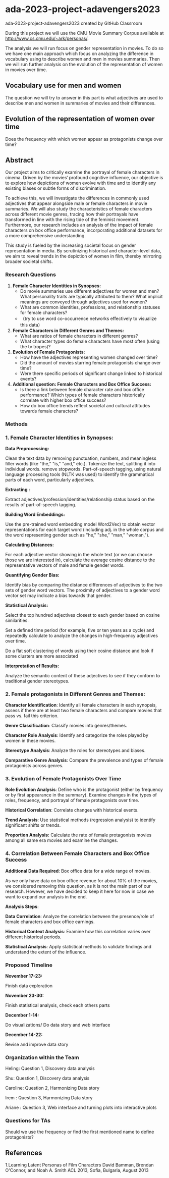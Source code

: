# ada-2023-project-adavengers2023
ada-2023-project-adavengers2023 created by GitHub Classroom

During this project we will use the CMU Movie Summary Corpus available at http://www.cs.cmu.edu/~ark/personas/. 

The analysis we will run focus on gender representation in movies. To do so we have one main approach which focus on analyzing the difference in vocabulary using to describe women and men in movies summaries. Then we will run further analysis on the evolution of the representation of women in movies over time. 

## Vocabulary use for men and women
The question we will try to answer in this part is what adjectives are used to describe men and women in summaries of movies and their differences. 

## Evolution of the representation of women over time

Does the frequency with which women appear as protagonists change over time? 

## Abstract

Our project aims to critically examine the portrayal of female characters in cinema. Driven by the movies‘ profound cognitive influence, our objective is to explore how depictions of women evolve with time and to identify any existing biases or subtle forms of discrimination.

To achieve this, we will investigate the differences in commonly used adjectives that appear alongside male or female characters in movie summaries. We will also study the characteristics of female characters across different movie genres, tracing how their portrayals have transformed in line with the rising tide of the feminist movement. Furthermore, our research includes an analysis of the impact of female characters on box office performance, incorporating additional datasets for a more comprehensive understanding.

This study is fueled by the increasing societal focus on gender representation in media. By scrutinizing historical and character-level data, we aim to reveal trends in the depiction of women in film, thereby mirroring broader societal shifts.

### Research Questions

1. **Female Character Identities in Synopses:**
    - Do movie summaries use different adjectives for women and men?  What personality traits are typically attributed to them? What implicit meanings are conveyed through adjectives used for women?
    - What are common identities, professions, and relationship statuses for female characters?
    - （try to use word co-occurrence networks effectively to visualize this data）
2.  **Female Characters in Different Genres and Themes:**
    - What are ratios of female characters in different genres?
    - What character types do female characters have most often (using the tv tropes)?
3. **Evolution of Female Protagonists:**
    - How have the adjectives representing women changed over time?
    - Did the amount of movies starring female protagonists change over time?
    - Were there specific periods of significant change linked to historical events?
4. **Additional question: Female Characters and Box Office Success:**
    - Is there a link between female character rate and box office performance? Which types of female characters historically correlate with higher box office success?
    - How do box office trends reflect societal and cultural attitudes towards female characters?

### Methods

### 1. **Female Character Identities in Synopses:**

**Data Preprocessing:**

Clean the text data by removing punctuation, numbers, and meaningless filler words (like "the," "is," "and," etc.). Tokenize the text, splitting it into individual words. remove stopwords. Part-of-speech tagging, using natural language processing tools (NLTK was used) to identify the grammatical parts of each word, particularly adjectives.

**Extracting :**

Extract adjectives/profession/identities/relationship status based on the results of part-of-speech tagging.

**Building Word Embeddings:**

Use the pre-trained word embedding model Word2Vec) to obtain vector representations for each target word (including adj. in the whole corpus and the word representing gender such as "he," "she," "man," "woman,").

**Calculating Distances:**

For each adjective vector showing in the whole text (or we can choose those we are interested in), calculate the average cosine distance to the representative vectors of male and female gender words.

**Quantifying Gender Bias:**

Identify bias by comparing the distance differences of adjectives to the two sets of gender word vectors. The proximity of adjectives to a gender word vector set may indicate a bias towards that gender.

**Statistical Analysis:**

Select the top hundred adjectives closest to each gender based on cosine similarities.

Set a defined time period (for example, five or ten years as a cycle) and repeatedly calculate to analyze the changes in high-frequency adjectives over time.

Do a flat soft clustering of words using their cosine distance and look if some clusters are more associated 

**Interpretation of Results:**

Analyze the semantic content of these adjectives to see if they conform to traditional gender stereotypes.

### 2. **Female protagonists in Different Genres and Themes:**

**Character Identification**: Identify all female characters in each synopsis, assess if there are at least two female characters and compare movies that pass vs. fail this criterion.

**Genre Classification**: Classify movies into genres/themes.

**Character Role Analysis**: Identify and categorize the roles played by women in these movies.

**Stereotype Analysis**: Analyze the roles for stereotypes and biases.

**Comparative Genre Analysis**: Compare the prevalence and types of female protagonists across genres.

### 3. Evolution of Female Protagonists Over Time

**Role Evolution Analysis**: Define who is the protagonist (either by frequency or by first appearance in the summary). Examine changes in the types of roles, frequency, and portrayal of female protagonists over time.

**Historical Correlation**: Correlate changes with historical events.

**Trend Analysis**: Use statistical methods (regression analysis) to identify significant shifts or trends.

**Proportion Analysis:** Calculate the rate of female protagonists movies among all same era movies and examine the changes.

### 4. Correlation Between Female Characters and Box Office Success

**Additional Data Required**: Box office data for a wide range of movies.

As we only have data on box office revenue for about 10% of the movies, we considered removing this question, as it is not the main part of our research. However, we have decided to keep it here for now in case we want to expand our analysis in the end.

**Analysis Steps**:

**Data Correlation**: Analyze the correlation between the presence/role of female characters and box office earnings.

**Historical Context Analysis**: Examine how this correlation varies over different historical periods.

**Statistical Analysis**: Apply statistical methods to validate findings and understand the extent of the influence.

### Proposed Timeline

**November 17-23:** 

Finish data exploration

**November 23-30:**

Finish statistical analysis, check each others parts

**December 1-14:**

Do visualizations/ Do data story and web interface

**December 14-22:**

Revise and improve data story

### Organization within the Team

Heling: Question 1, Discovery data analysis

Shu: Question 1, Discovery data analysis

Caroline: Question 2, Harmonizing Data story

Irem : Question 3, Harmonizing Data story

Ariane : Question 3, Web interface and turning plots into interactive plots  

### Questions for TAs

Should we use the frequency or find the first mentioned name to define protagonists?


## References
1.Learning Latent Personas of Film Characters
David Bamman, Brendan O'Connor, and Noah A. Smith
ACL 2013, Sofia, Bulgaria, August 2013 
